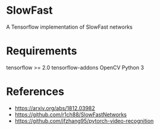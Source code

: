 # SlowFast
A Tensorflow implementation of SlowFast networks


# Requirements
tensorflow >= 2.0
tensorflow-addons
OpenCV
Python 3 

# References
* https://arxiv.org/abs/1812.03982
* https://github.com/r1ch88/SlowFastNetworks
* https://github.com/jfzhang95/pytorch-video-recognition

